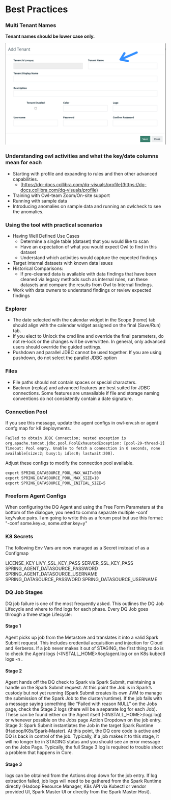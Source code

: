 # Best Practices

### **Multi Tenant Names**

**Tenant names should be lower case only.**

![](<../.gitbook/assets/image (71).png>)

### **Understanding owl activities and what the key/date columns mean for each**

* Starting with profile and expanding to rules and then other advanced capabilities.
  * [https://dq-docs.collibra.com/dq-visuals/profile](https://dq-docs.collibra.com/dq-visuals/profile)
* Training with Owl-team Zoom/On-site support
* Running with sample data
* Introducing anomalies on sample data and running an owlcheck to see the anomalies.

### **Using the tool with practical scenarios**

* Having Well Defined Use Cases
  * Determine a single table (dataset) that you would like to scan
  * Have an expectation of what you would expect Owl to find in this dataset
  * Understand which activities would capture the expected findings
* Target internal datasets with known data issues
* Historical Comparisons:
  * If pre-cleaned data is available with data findings that have been cleaned via legacy methods such as internal rules, run these datasets and compare the results from Owl to Internal findings.
* Work with data owners to understand findings or review expected findings

### Explorer

* The date selected with the calendar widget in the Scope (home) tab should align with the calendar widget assigned on the final (Save/Run) tab.
* If you elect to Unlock the cmd line and override the final parameters, do not re-lock or the changes will be overwritten. In general, only advanced users should override the guided settings.
* Pushdown and parallel JDBC cannot be used together. If you are using pushdown, do not select the parallel JDBC option

### Files

* File paths should not contain spaces or special characters.
* Backrun (replay) and advanced features are best suited for JDBC connections. Some features are unavailable if file and storage naming conventions do not consistently contain a date signature.

### Connection Pool

If you see this message, update the agent configs in owl-env.sh or agent confg map for k8 deployments.

```
Failed to obtain JDBC Connection; nested exception is org.apache.tomcat.jdbc.pool.PoolExhaustedException: [pool-29-thread-2] Timeout: Pool empty. Unable to fetch a connection in 0 seconds, none available[size:2; busy:1; idle:0; lastwait:200].
```

Adjust these configs to modify the connection pool available.

```
export SPRING_DATASOURCE_POOL_MAX_WAIT=500
export SPRING_DATASOURCE_POOL_MAX_SIZE=10
export SPRING_DATASOURCE_POOL_INITIAL_SIZE=5
```

### Freeform Agent Configs

When configuring the DQ Agent and using the Free Form Parameters at the bottom of the dialogue, you need to comma separate multiple -conf key/value pairs. I am going to write this as a forum post but use this format: "-conf some.key=x, some.other.key=y"

### K8 Secrets

The following Env Vars are now managed as a Secret instead of as a Configmap

LICENSE\_KEY LIVY\_SSL\_KEY\_PASS SERVER\_SSL\_KEY\_PASS SPRING\_AGENT\_DATASOURCE\_PASSWORD SPRING\_AGENT\_DATASOURCE\_USERNAME SPRING\_DATASOURCE\_PASSWORD SPRING\_DATASOURCE\_USERNAME

### DQ Job Stages

DQ job failure is one of the most frequently asked. This outlines the DQ Job Lifecycle and where to find logs for each phase. Every DQ Job goes through a three stage Lifecycle:

#### Stage 1

Agent picks up job from the Metastore and translates it into a valid Spark Submit request. This includes credential acquisition and injection for Cloud and Kerberos. If a job never makes it out of STAGING, the first thing to do is to check the Agent logs (\<INSTALL\_HOME>/log/agent.log or on K8s kubectl logs -n .

#### Stage 2

Agent hands off the DQ check to Spark via Spark Submit, maintaining a handle on the Spark Submit request. At this point the Job is in Spark’s custody but not yet running (Spark Submit creates its own JVM to manage the submission of the Spark Job to the cluster/runtime). If the job fails with a message saying something like “Failed with reason NULL” on the Jobs page, check the Stage 2 logs (there will be a separate log for each Job). These can be found either on the Agent itself (\<INSTALL\_HOME>/log/.log) or whenever possible on the Jobs page Action Dropdown on the job entry. Stage 3: Spark Submit instantiates the Job in the target Spark Runtime (Hadoop/K8s/Spark-Master). At this point, the DQ core code is active and DQ is back in control of the job. Typically, if a job makes it to this stage, it will no longer be in STAGING status and you should see an error message on the Jobs Page. Typically, the full Stage 3 log is required to trouble shoot a problem that happens in Core.

#### Stage 3

logs can be obtained from the Actions drop down for the job entry. If log extraction failed, job logs will need to be gathered from the Spark Runtime directly (Hadoop Resource Manager, K8s API via Kubectl or vendor provided UI, Spark Master UI or directly from the Spark Master Host).
